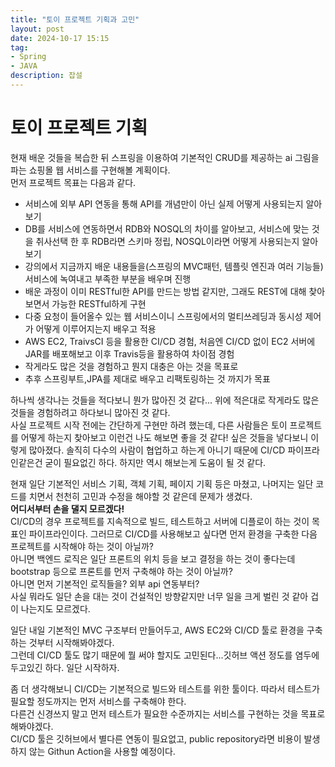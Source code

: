 ```yaml
---
title: "토이 프로젝트 기획과 고민"
layout: post
date: 2024-10-17 15:15
tag:
- Spring
- JAVA
description: 잡설
---  
```


# 토이 프로젝트 기획  
현재 배운 것들을 복습한 뒤 스프링을 이용하여 기본적인 CRUD를 제공하는 ai 그림을 파는 쇼핑몰 웹 서비스를 구현해볼 계획이다.  
먼저 프로젝트 목표는 다음과 같다.  

- 서비스에 외부 API 연동을 통해 API를 개념만이 아닌 실제 어떻게 사용되는지 알아보기  
- DB를 서비스에 연동하면서 RDB와 NOSQL의 차이를 알아보고, 서비스에 맞는 것을 취사선택 한 후 RDB라면 스키마 정립, NOSQL이라면 어떻게 사용되는지 알아보기  
- 강의에서 지금까지 배운 내용들을(스프링의 MVC패턴, 템플릿 엔진과 여러 기능들) 서비스에 녹여내고 부족한 부분을 배우며 진행  
- 배운 과정이 이미 RESTful한 API를 만드는 방법 같지만, 그래도 REST에 대해 찾아보면서 가능한 RESTful하게 구현  
- 다중 요청이 들어올수 있는 웹 서비스이니 스프링에서의 멀티쓰레딩과 동시성 제어가 어떻게 이루어지는지 배우고 적용  
- AWS EC2, TraivsCI 등을 활용한 CI/CD 경험, 처음엔 CI/CD 없이 EC2 서버에 JAR를 배포해보고 이후 Travis등을 활용하여 차이점 경험  
- 작게라도 많은 것을 경험하고 뭔지 대충은 아는 것을 목표로  
- 추후 스프링부트,JPA를 제대로 배우고 리팩토링하는 것 까지가 목표  

하나씩 생각나는 것들을 적다보니 뭔가 많아진 것 같다... 위에 적은대로 작게라도 많은 것들을 경험하려고 하다보니 많아진 것 같다.  
사실 프로젝트 시작 전에는 간단하게 구현만 하려 했는데, 다른 사람들은 토이 프로젝트를 어떻게 하는지 찾아보고 이런건 나도 해보면 좋을 것 같다! 싶은 것들을 넣다보니 이렇게 많아졌다. 솔직히 다수의 사람이 협업하고 하는게 아니기 때문에 CI/CD 파이프라인같은건 굳이 필요없긴 하다. 하지만 역시 해보는게 도움이 될 것 같다.  

현재 일단 기본적인 서비스 기획, 객체 기획, 페이지 기획 등은 마쳤고, 나머지는 일단 코드를 치면서 천천히 고민과 수정을 해야할 것 같은데 문제가 생겼다.  
**어디서부터 손을 댈지 모르겠다!**  
CI/CD의 경우 프로젝트를 지속적으로 빌드, 테스트하고 서버에 디플로이 하는 것이 목표인 파이프라인이다. 그러므로 CI/CD를 사용해보고 싶다면 먼저 환경을 구축한 다음 프로젝트를 시작해야 하는 것이 아닐까?  
아니면 백엔드 로직은 일단 프론트의 위치 등을 보고 결정을 하는 것이 좋다는데 bootstrap 등으로 프론트를 먼저 구축해야 하는 것이 아닐까?  
아니면 먼저 기본적인 로직들을? 외부 api 연동부터?  
사실 뭐라도 일단 손을 대는 것이 건설적인 방향같지만 너무 일을 크게 벌린 것 같아 겁이 나는지도 모르겠다.  

일단 내일 기본적인 MVC 구조부터 만들어두고, AWS EC2와 CI/CD 툴로 환경을 구축하는 것부터 시작해봐야겠다.  
그런데 CI/CD 툴도 많기 때문에 뭘 써야 할지도 고민된다...깃허브 액션 정도를 염두에 두고있긴 하다. 일단 시작하자.

좀 더 생각해보니 CI/CD는 기본적으로 빌드와 테스트를 위한 툴이다. 따라서 테스트가 필요할 정도까지는 먼저 서비스를 구축해야 한다.  
다른건 신경쓰지 말고 먼저 테스트가 필요한 수준까지는 서비스를 구현하는 것을 목표로 해봐야겠다.  
CI/CD 툴은 깃허브에서 별다른 연동이 필요없고, public repository라면 비용이 발생하지 않는 Githun Action을 사용할 예정이다.